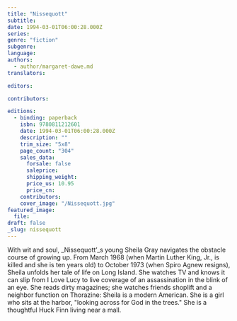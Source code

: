 ```yaml
---
title: "Nissequott"
subtitle:
date: 1994-03-01T06:00:28.000Z
series:
genre: "fiction"
subgenre:
language:
authors:
  - author/margaret-dawe.md
translators:

editors:

contributors:

editions:
  - binding: paperback
    isbn: 9780811212601
    date: 1994-03-01T06:00:28.000Z
    description: ""
    trim_size: "5x8"
    page_count: "304"
    sales_data:
      forsale: false
      saleprice:
      shipping_weight:
      price_us: 10.95
      price_cn:
    contributors:
    cover_image: "/Nissequott.jpg"
featured_image:
  file:
draft: false
_slug: nissequott
---
```


With wit and soul, _Nissequott’_s young Sheila Gray navigates the obstacle course of growing up. From March 1968 (when Martin Luther King, Jr., is killed and she is ten years old) to October 1973 (when Spiro Agnew resigns), Sheila unfolds her tale of life on Long Island. She watches TV and knows it can slip from I Love Lucy to live coverage of an assassination in the blink of an eye. She reads dirty magazines; she watches friends shoplift and a neighbor function on Thorazine: Sheila is a modern American. She is a girl who sits at the harbor, "looking across for God in the trees." She is a thoughtful Huck Finn living near a mall.


